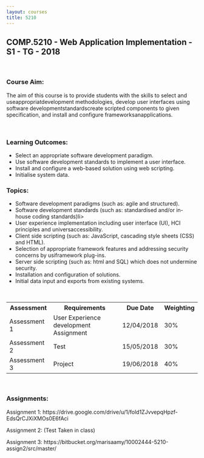 ```yaml
---
layout: courses
title: 5210
---
```


<section id="comp5210">
<div class="COMP5210">
<h1>COMP.5210 - Web Application Implementation - S1 - TG - 2018</h1><br>
<h3>Course Aim:</h3>
    <p>The aim of this course is to provide students with the skills to select and useappropriatdevelopment methodologies, develop user interfaces using software developmentstandardscreate scripted components to given specification, and install and configure frameworksanapplications.</p>
<br>
<h3>Learning Outcomes:</h3>
    <ul>
        <li>Select an appropriate software development paradigm.</li>
        <li>Use software development standards to implement a user interface.</li>
        <li>Install and configure a web-based solution using web scripting.</li>
        <li>Initialise system data.</li>
    </ul>
<h3>Topics:</h3>
    <ul>
        <li>Software development paradigms (such as: agile and structured).</li>
        <li>Software development standards (such as: standardised and/or in-house coding standards)li>
        <li>User experience implementation including user interface (UI), HCI principles and        universaccessibility.</li>
        <li>Client side scripting (such as: JavaScript, cascading style sheets (CSS) and HTML).</li>
        <li>Selection of appropriate framework features and addressing security concerns by usiframework        plug-ins.</li>
        <li>Server side scripting (such as: html and SQL) which does not undermine security.</li>
        <li>Installation and configuration of solutions.</li>
        <li>Initial data input and exports from existing systems.</li>
    </ul>
<br>
<table style="width:100%">
    <tr>
      <th>Assessment</th>
      <th>Requirements</th> 
      <th>Due Date</th>
      <th>Weighting</th>
    </tr>
    <tr>
      <td>Assessment 1</td>
      <td>User Experience development Assignment</td>
      <td>12/04/2018</td>
      <td>30%</td>
    </tr>
    <tr>
      <td>Assessment 2</td>
      <td>Test</td>
      <td>15/05/2018</td>
      <td>30%</td>
    </tr>
    <tr>
      <td>Assessment 3</td>
      <td>Project</td>
      <td>19/06/2018</td>
      <td>40%</td>
    </tr>
</table>
<br>
<h3>Assignments:</h3>
    <p>Assignment 1: https://drive.google.com/drive/u/1/fold1ZJvvepqHpzf-EdsQrCJXiXMOs0E6fAci</p>
    <p>Assignment 2: (Test Taken in class) </p>
    <p>Assignment 3: https://bitbucket.org/marisaamy/10002444-5210-assign2/src/master/</p>    
</div>
</section>
<br>